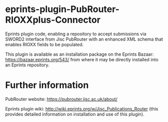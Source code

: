 # eprints-plugin-PubRouter-RIOXXplus-Connector
Eprints plugin code, enabling a repository to accept submissions via SWORD2 interface from Jisc PubRouter with an enhanced XML schema that enables RIOXX fields to be populated.

This plugin is available as an installation package on the Eprints Bazaar: https://bazaar.eprints.org/543/ from where it may be directly installed into an Eprints repository.

# Further information

PubRouter website: https://pubrouter.jisc.ac.uk/about/

Eprints plugin wiki: http://wiki.eprints.org/w/Jisc_Publications_Router  (this provides detailed information on installation and use of this plugin).

